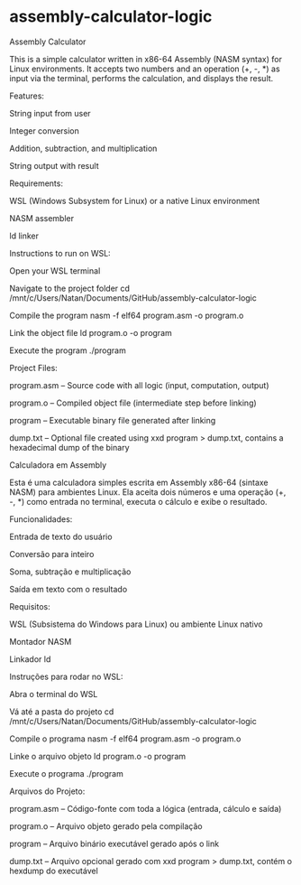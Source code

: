 # assembly-calculator-logic

Assembly Calculator

This is a simple calculator written in x86-64 Assembly (NASM syntax) for Linux environments.
It accepts two numbers and an operation (+, -, *) as input via the terminal, performs the calculation, and displays the result.

Features:

String input from user

Integer conversion

Addition, subtraction, and multiplication

String output with result

Requirements:

WSL (Windows Subsystem for Linux) or a native Linux environment

NASM assembler

ld linker

Instructions to run on WSL:

Open your WSL terminal

Navigate to the project folder
cd /mnt/c/Users/Natan/Documents/GitHub/assembly-calculator-logic

Compile the program
nasm -f elf64 program.asm -o program.o

Link the object file
ld program.o -o program

Execute the program
./program

Project Files:

program.asm – Source code with all logic (input, computation, output)

program.o – Compiled object file (intermediate step before linking)

program – Executable binary file generated after linking

dump.txt – Optional file created using xxd program > dump.txt, contains a hexadecimal dump of the binary

Calculadora em Assembly

Esta é uma calculadora simples escrita em Assembly x86-64 (sintaxe NASM) para ambientes Linux.
Ela aceita dois números e uma operação (+, -, *) como entrada no terminal, executa o cálculo e exibe o resultado.

Funcionalidades:

Entrada de texto do usuário

Conversão para inteiro

Soma, subtração e multiplicação

Saída em texto com o resultado

Requisitos:

WSL (Subsistema do Windows para Linux) ou ambiente Linux nativo

Montador NASM

Linkador ld

Instruções para rodar no WSL:

Abra o terminal do WSL

Vá até a pasta do projeto
cd /mnt/c/Users/Natan/Documents/GitHub/assembly-calculator-logic

Compile o programa
nasm -f elf64 program.asm -o program.o

Linke o arquivo objeto
ld program.o -o program

Execute o programa
./program

Arquivos do Projeto:

program.asm – Código-fonte com toda a lógica (entrada, cálculo e saída)

program.o – Arquivo objeto gerado pela compilação

program – Arquivo binário executável gerado após o link

dump.txt – Arquivo opcional gerado com xxd program > dump.txt, contém o hexdump do executável